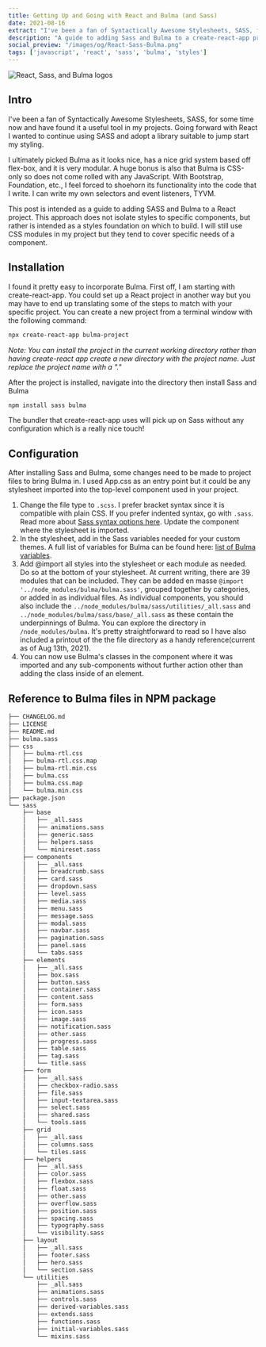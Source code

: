 ```yaml
---
title: Getting Up and Going with React and Bulma (and Sass)
date: 2021-08-16
extract: "I've been a fan of Syntactically Awesome Stylesheets, SASS, for some time now and have found it a useful tool in my projects. Going forward with React I wanted to continue using SASS and adopt a library suitable to jump start my styling."
description: "A guide to adding Sass and Bulma to a create-react-app project"
social_preview: "/images/og/React-Sass-Bulma.png" 
tags: ['javascript', 'react', 'sass', 'bulma', 'styles']
---
```


<img src="/images/og/React-Sass-Bulma.png" alt="React, Sass, and Bulma logos"/>

## Intro

I've been a fan of Syntactically Awesome Stylesheets, SASS, for some time now and have found it a useful tool in my projects. Going forward with React I wanted to continue using SASS and adopt a library suitable to jump start my styling.

I ultimately picked Bulma as it looks nice, has a nice grid system based off flex-box, and it is very modular. A huge bonus is also that Bulma is CSS-only so does not come rolled with any JavaScript. With Bootstrap, Foundation, etc., I feel forced to shoehorn its functionality into the code that I write. I can write my own selectors and event listeners, TYVM.

This post is intended as a guide to adding SASS and Bulma to a React project. This approach does not isolate styles to specific components, but rather is intended as a styles foundation on which to build. I will still use CSS modules in my project but they tend to cover specific needs of a component.

## Installation

I found it pretty easy to incorporate Bulma. First off, I am starting with create-react-app. You could set up a React project in another way but you may have to end up translating some of the steps to match with your specific project. You can create a new project from a terminal window with the following command:

```bash
npx create-react-app bulma-project
```

*Note: You can install the project in the current working directory rather than having create-react app create a new directory with the project name. Just replace the project name with a "."*

After the project is installed, navigate into the directory then install Sass and Bulma

```bash
npm install sass bulma
```

The bundler that create-react-app uses will pick up on Sass without any configuration which is a really nice touch!

## Configuration

After installing Sass and Bulma, some changes need to be made to project files to bring Bulma in. I used App.css as an entry point but it could be any stylesheet imported into the top-level component used in your project.

1. Change the file type to `.scss`. I prefer bracket syntax since it is compatible with plain CSS. If you prefer indented syntax, go with `.sass`. Read more about [Sass syntax options here](https://sass-lang.com/documentation/syntax). Update the component where the stylesheet is imported.
2. In the stylesheet, add in the Sass variables needed for your custom themes. A full list of variables for Bulma can be found here: [list of Bulma variables](https://bulma.io/documentation/customize/variables/).
3. Add @import all styles into the stylesheet or each module as needed. Do so at the bottom of your stylesheet. At current writing, there are 39 modules that can be included. They can be added en masse `@import '../node_modules/bulma/bulma.sass'`, grouped together by categories, or added in as individual files. As individual components, you should also include the `../node_modules/bulma/sass/utilities/_all.sass` and `../node_modules/bulma/sass/base/_all.sass` as these contain the underpinnings of Bulma. You can explore the directory in `/node_modules/bulma`. It's pretty straightforward to read so I have also included a printout of the the file directory as a handy reference(current as of Aug 13th, 2021).
4. You can now use Bulma's classes in the component where it was imported and any sub-components without further action other than adding the class inside of an element.

## Reference to Bulma files in NPM package

```bash
├── CHANGELOG.md
├── LICENSE
├── README.md
├── bulma.sass
├── css
│   ├── bulma-rtl.css
│   ├── bulma-rtl.css.map
│   ├── bulma-rtl.min.css
│   ├── bulma.css
│   ├── bulma.css.map
│   └── bulma.min.css
├── package.json
└── sass
    ├── base
    │   ├── _all.sass
    │   ├── animations.sass
    │   ├── generic.sass
    │   ├── helpers.sass
    │   └── minireset.sass
    ├── components
    │   ├── _all.sass
    │   ├── breadcrumb.sass
    │   ├── card.sass
    │   ├── dropdown.sass
    │   ├── level.sass
    │   ├── media.sass
    │   ├── menu.sass
    │   ├── message.sass
    │   ├── modal.sass
    │   ├── navbar.sass
    │   ├── pagination.sass
    │   ├── panel.sass
    │   └── tabs.sass
    ├── elements
    │   ├── _all.sass
    │   ├── box.sass
    │   ├── button.sass
    │   ├── container.sass
    │   ├── content.sass
    │   ├── form.sass
    │   ├── icon.sass
    │   ├── image.sass
    │   ├── notification.sass
    │   ├── other.sass
    │   ├── progress.sass
    │   ├── table.sass
    │   ├── tag.sass
    │   └── title.sass
    ├── form
    │   ├── _all.sass
    │   ├── checkbox-radio.sass
    │   ├── file.sass
    │   ├── input-textarea.sass
    │   ├── select.sass
    │   ├── shared.sass
    │   └── tools.sass
    ├── grid
    │   ├── _all.sass
    │   ├── columns.sass
    │   └── tiles.sass
    ├── helpers
    │   ├── _all.sass
    │   ├── color.sass
    │   ├── flexbox.sass
    │   ├── float.sass
    │   ├── other.sass
    │   ├── overflow.sass
    │   ├── position.sass
    │   ├── spacing.sass
    │   ├── typography.sass
    │   └── visibility.sass
    ├── layout
    │   ├── _all.sass
    │   ├── footer.sass
    │   ├── hero.sass
    │   └── section.sass
    └── utilities
        ├── _all.sass
        ├── animations.sass
        ├── controls.sass
        ├── derived-variables.sass
        ├── extends.sass
        ├── functions.sass
        ├── initial-variables.sass
        └── mixins.sass
```
